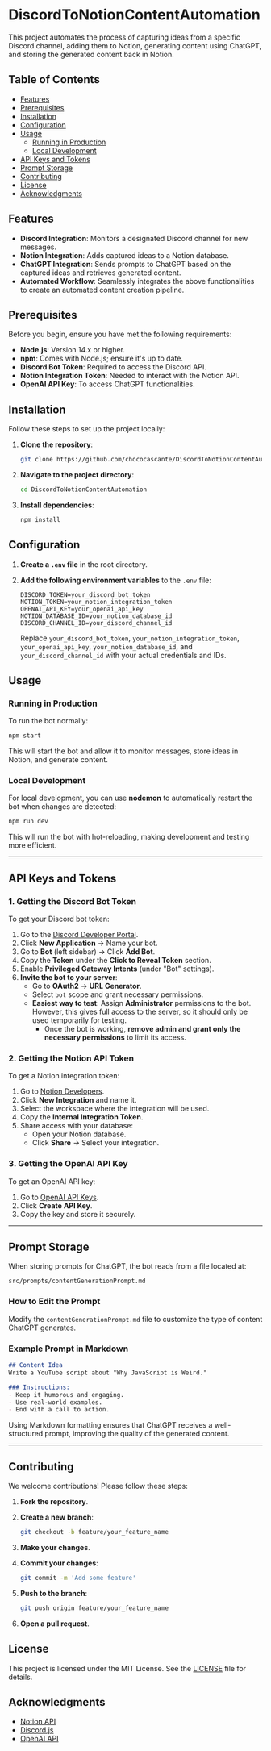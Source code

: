 # DiscordToNotionContentAutomation

This project automates the process of capturing ideas from a specific Discord channel, adding them to Notion, generating content using ChatGPT, and storing the generated content back in Notion.

## Table of Contents

- [Features](#features)
- [Prerequisites](#prerequisites)
- [Installation](#installation)
- [Configuration](#configuration)
- [Usage](#usage)
    - [Running in Production](#running-in-production)
    - [Local Development](#local-development)
- [API Keys and Tokens](#api-keys-and-tokens)
- [Prompt Storage](#prompt-storage)
- [Contributing](#contributing)
- [License](#license)
- [Acknowledgments](#acknowledgments)

## Features

- **Discord Integration**: Monitors a designated Discord channel for new messages.
- **Notion Integration**: Adds captured ideas to a Notion database.
- **ChatGPT Integration**: Sends prompts to ChatGPT based on the captured ideas and retrieves generated content.
- **Automated Workflow**: Seamlessly integrates the above functionalities to create an automated content creation pipeline.

## Prerequisites

Before you begin, ensure you have met the following requirements:

- **Node.js**: Version 14.x or higher.
- **npm**: Comes with Node.js; ensure it's up to date.
- **Discord Bot Token**: Required to access the Discord API.
- **Notion Integration Token**: Needed to interact with the Notion API.
- **OpenAI API Key**: To access ChatGPT functionalities.

## Installation

Follow these steps to set up the project locally:

1. **Clone the repository**:

   ```bash
   git clone https://github.com/chococascante/DiscordToNotionContentAutomation.git
   ```

2. **Navigate to the project directory**:

   ```bash
   cd DiscordToNotionContentAutomation
   ```

3. **Install dependencies**:

   ```bash
   npm install
   ```

## Configuration

1. **Create a `.env` file** in the root directory.

2. **Add the following environment variables** to the `.env` file:

   ```env
   DISCORD_TOKEN=your_discord_bot_token
   NOTION_TOKEN=your_notion_integration_token
   OPENAI_API_KEY=your_openai_api_key
   NOTION_DATABASE_ID=your_notion_database_id
   DISCORD_CHANNEL_ID=your_discord_channel_id
   ```

   Replace `your_discord_bot_token`, `your_notion_integration_token`, `your_openai_api_key`, `your_notion_database_id`, and `your_discord_channel_id` with your actual credentials and IDs.

## Usage

### Running in Production

To run the bot normally:

```bash
npm start
```

This will start the bot and allow it to monitor messages, store ideas in Notion, and generate content.

### Local Development

For local development, you can use **nodemon** to automatically restart the bot when changes are detected:

```bash
npm run dev
```

This will run the bot with hot-reloading, making development and testing more efficient.

---

## API Keys and Tokens

### 1. **Getting the Discord Bot Token**
To get your Discord bot token:
1. Go to the [Discord Developer Portal](https://discord.com/developers/applications).
2. Click **New Application** → Name your bot.
3. Go to **Bot** (left sidebar) → Click **Add Bot**.
4. Copy the **Token** under the **Click to Reveal Token** section.
5. Enable **Privileged Gateway Intents** (under "Bot" settings).
6. **Invite the bot to your server**:
    - Go to **OAuth2** → **URL Generator**.
    - Select `bot` scope and grant necessary permissions.
    - **Easiest way to test**: Assign **Administrator** permissions to the bot. However, this gives full access to the server, so it should only be used temporarily for testing.
        - Once the bot is working, **remove admin and grant only the necessary permissions** to limit its access.

### 2. **Getting the Notion API Token**
To get a Notion integration token:
1. Go to [Notion Developers](https://www.notion.so/my-integrations).
2. Click **New Integration** and name it.
3. Select the workspace where the integration will be used.
4. Copy the **Internal Integration Token**.
5. Share access with your database:
    - Open your Notion database.
    - Click **Share** → Select your integration.

### 3. **Getting the OpenAI API Key**
To get an OpenAI API key:
1. Go to [OpenAI API Keys](https://platform.openai.com/account/api-keys).
2. Click **Create API Key**.
3. Copy the key and store it securely.

---

## Prompt Storage

When storing prompts for ChatGPT, the bot reads from a file located at:

```
src/prompts/contentGenerationPrompt.md
```

### **How to Edit the Prompt**
Modify the `contentGenerationPrompt.md` file to customize the type of content ChatGPT generates.

### **Example Prompt in Markdown**
```markdown
## Content Idea
Write a YouTube script about "Why JavaScript is Weird."

### Instructions:
- Keep it humorous and engaging.
- Use real-world examples.
- End with a call to action.
```
Using Markdown formatting ensures that ChatGPT receives a well-structured prompt, improving the quality of the generated content.

---

## Contributing

We welcome contributions! Please follow these steps:

1. **Fork the repository**.

2. **Create a new branch**:

   ```bash
   git checkout -b feature/your_feature_name
   ```

3. **Make your changes**.

4. **Commit your changes**:

   ```bash
   git commit -m 'Add some feature'
   ```

5. **Push to the branch**:

   ```bash
   git push origin feature/your_feature_name
   ```

6. **Open a pull request**.

## License

This project is licensed under the MIT License. See the [LICENSE](LICENSE) file for details.

## Acknowledgments

- [Notion API](https://developers.notion.com/)
- [Discord.js](https://discord.js.org/)
- [OpenAI API](https://platform.openai.com/docs/)
